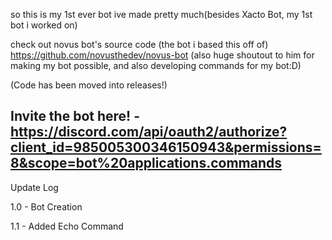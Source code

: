 so this is my 1st ever bot ive made pretty much(besides Xacto Bot, my 1st bot i worked on)

check out novus bot's source code (the bot i based this off of) https://github.com/novusthedev/novus-bot
(also huge shoutout to him for making my bot possible, and also developing commands for my bot:D)


(Code has been moved into releases!)


Invite the bot here! - https://discord.com/api/oauth2/authorize?client_id=985005300346150943&permissions=8&scope=bot%20applications.commands
--------

Update Log 

1.0 - Bot Creation  

1.1 - Added Echo Command
